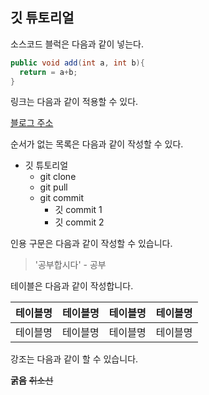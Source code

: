 ## 깃 튜토리얼

소스코드 블럭은 다음과 같이 넣는다.

```java
public void add(int a, int b){
  return = a+b;
}
```

링크는 다음과 같이 적용할 수 있다.

[블로그 주소](https://github.com/youngmin9273/Git-Tutorial)



순서가 없는 목록은 다음과 같이 작성할 수 있다.

* 깃 튜토리얼
  * git clone
  * git pull
  * git commit
    * 깃 commit 1
    * 깃 commit 2


인용 구문은 다음과 같이 작성할 수 있습니다.

>'공부합시다' - 공부

테이블은 다음과 같이 작성합니다.

테이블명|테이블명|테이블명|테이블명
---|---|---|---|
테이블명|테이블명|테이블명|테이블명|

강조는 다음과 같이 할 수 있습니다.

**굵음** ~~취소선~~
